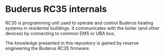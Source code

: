 # Buderus RC35 internals
RC35 is programming unit used to operate and control Buderus heating systems in residental buildings.
It communicates with the boiler (and other devices) by connecting to common EMS or UBA bus.

The knowledge presented in this repository is gained by reverse engineering the Buderus RC35 firmware.

